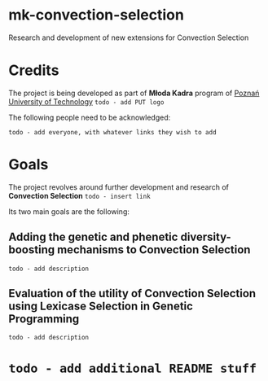 # mk-convection-selection
Research and development of new extensions for Convection Selection

# Credits
The project is being developed as part of **Młoda Kadra** program of [Poznań University of Technology](https://www.put.poznan.pl/) `todo - add PUT logo`

The following people need to be acknowledged:

`todo - add everyone, with whatever links they wish to add`

# Goals
The project revolves around further development and research of **Convection Selection** `todo - insert link`

Its two main goals are the following:

## Adding the genetic and phenetic diversity-boosting mechanisms to Convection Selection
`todo - add description`

## Evaluation of the utility of Convection Selection using Lexicase Selection in Genetic Programming
`todo - add description`

# `todo - add additional README stuff`
